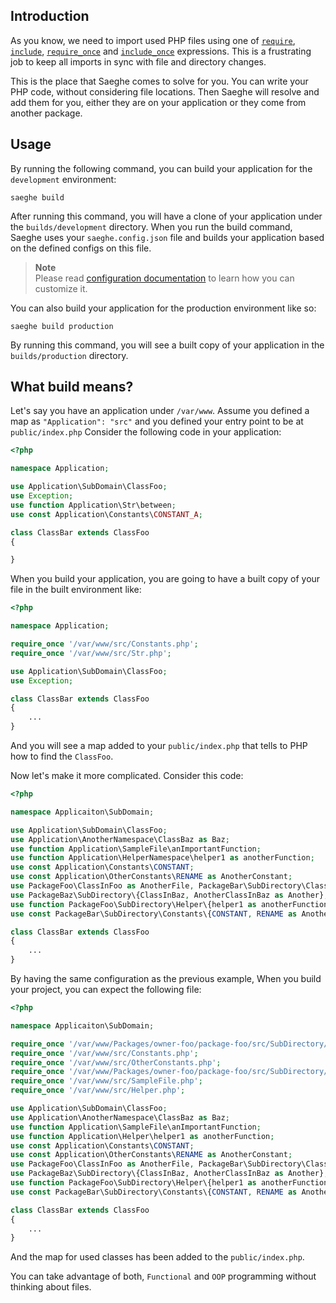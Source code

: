 ## Introduction

As you know, we need to import used PHP files using one of
[`require`](https://www.php.net/manual/en/function.require.php),
[`include`](https://www.php.net/manual/en/function.include.php),
[`require_once`](https://www.php.net/manual/en/function.require-once.php) and
[`include_once`](https://www.php.net/manual/en/function.include-once.php) expressions.
This is a frustrating job to keep all imports in sync with file and directory changes.

This is the place that Saeghe comes to solve for you. You can write your PHP code, without considering file locations.
Then Saeghe will resolve and add them for you, either they are on your application or they come from another package.

## Usage

By running the following command, you can build your application for the `development` environment:

```shell
saeghe build
```

After running this command, you will have a clone of your application under the `builds/development` directory.
When you run the build command, Saeghe uses your `saeghe.config.json` file
and builds your application based on the defined configs on this file.

> **Note**  
> Please read [configuration documentation](https://saeghe.com/documentations/customization)
> to learn how you can customize it.

You can also build your application for the production environment like so:

```shell
saeghe build production
```

By running this command, you will see a built copy of your application in the `builds/production` directory.

## What build means?

Let's say you have an application under `/var/www`.
Assume you defined a map as `"Application": "src"` and you defined your entry point to be at `public/index.php`
Consider the following code in your application:

```php
<?php

namespace Application;

use Application\SubDomain\ClassFoo;
use Exception;
use function Application\Str\between;
use const Application\Constants\CONSTANT_A;

class ClassBar extends ClassFoo
{

}

```

When you build your application, you are going to have a built copy of your file in the built environment like:

```php
<?php

namespace Application;

require_once '/var/www/src/Constants.php';
require_once '/var/www/src/Str.php';

use Application\SubDomain\ClassFoo;
use Exception;

class ClassBar extends ClassFoo
{
    ...
}

```

And you will see a map added to your `public/index.php` that tells to PHP how to find the `ClassFoo`.

Now let's make it more complicated. Consider this code:

```php
<?php

namespace Applicaiton\SubDomain;

use Application\SubDomain\ClassFoo;
use Application\AnotherNamespace\ClassBaz as Baz;
use function Application\SampleFile\anImportantFunction;
use function Application\HelperNamespace\helper1 as anotherFunction;
use const Application\Constants\CONSTANT;
use const Application\OtherConstants\RENAME as AnotherConstant;
use PackageFoo\ClassInFoo as AnotherFile, PackageBar\SubDirectory\ClassInBar;
use PackageBaz\SubDirectory\{ClassInBaz, AnotherClassInBaz as Another};
use function PackageFoo\SubDirectory\Helper\{helper1 as anotherFunction, helper2};
use const PackageBar\SubDirectory\Constants\{CONSTANT, RENAME as AnotherConstant};

class ClassBar extends ClassFoo
{
    ...
}

```

By having the same configuration as the previous example,
When you build your project, you can expect the following file:

```php
<?php

namespace Applicaiton\SubDomain;

require_once '/var/www/Packages/owner-foo/package-foo/src/SubDirectory/Constants.php';
require_once '/var/www/src/Constants.php';
require_once '/var/www/src/OtherConstants.php';
require_once '/var/www/Packages/owner-foo/package-foo/src/SubDirectory/Helper.php';
require_once '/var/www/src/SampleFile.php';
require_once '/var/www/src/Helper.php';

use Application\SubDomain\ClassFoo;
use Application\AnotherNamespace\ClassBaz as Baz;
use function Application\SampleFile\anImportantFunction;
use function Application\Helper\helper1 as anotherFunction;
use const Application\Constants\CONSTANT;
use const Application\OtherConstants\RENAME as AnotherConstant;
use PackageFoo\ClassInFoo as AnotherFile, PackageBar\SubDirectory\ClassInBar;
use PackageBaz\SubDirectory\{ClassInBaz, AnotherClassInBaz as Another};
use function PackageFoo\SubDirectory\Helper\{helper1 as anotherFunction, helper2};
use const PackageBar\SubDirectory\Constants\{CONSTANT, RENAME as AnotherConstant};

class ClassBar extends ClassFoo
{
    ...
}

```

And the map for used classes has been added to the `public/index.php`.

You can take advantage of both, `Functional` and `OOP` programming without thinking about files. 

